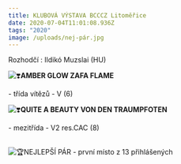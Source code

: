 ```yaml
---
title: KLUBOVÁ VÝSTAVA BCCCZ Litoměřice
date: 2020-07-04T11:01:08.936Z
tags: "2020"
image: /uploads/nej-pár.jpg
---
```

Rozhodčí : Ildikó Muzslai (HU)

<!--StartFragment-->

![❣️](https://static.xx.fbcdn.net/images/emoji.php/v9/teb/1/16/2763.png)**AMBER GLOW ZAFA FLAME**

\- třída vítězů - V (6)

<!--StartFragment-->

![❣️](https://static.xx.fbcdn.net/images/emoji.php/v9/teb/1/16/2763.png)**QUITE A BEAUTY VON DEN TRAUMPFOTEN**

\- mezitřída - V2 res.CAC (8)

<!--StartFragment-->

\
![🏆](https://static.xx.fbcdn.net/images/emoji.php/v9/tbe/1/16/1f3c6.png)NEJLEPŠÍ PÁR - první místo z 13 přihlášených